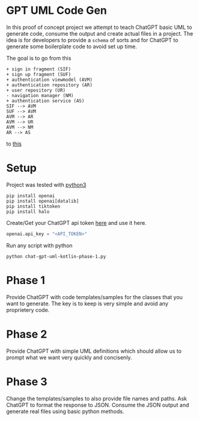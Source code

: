 # GPT UML Code Gen

In this proof of concept project we attempt to teach ChatGPT basic UML to generate code, consume the output and create actual files in a project. The idea is for developers to provide a `schema` of sorts and for ChatGPT to generate some boilerplate code to avoid set up time.

The goal is to go from this

```
+ sign in fragment (SIF)
+ sign up fragment (SUF)
+ authentication viewmodel (AVM)
+ authentication repository (AR)
+ user repository (UR)
- navigation manager (NM)
+ authentication service (AS)
SIF --> AVM
SUF --> AVM
AVM --> AR
AVM --> UR
AVM --> NM
AR --> AS
```

to [this](output.png)

# Setup

Project was tested with [python3](https://www.python.org/downloads/)

```console
pip install openai
pip install openai[datalib]
pip install tiktoken
pip install halo
```

Create/Get your ChatGPT api token [here](https://platform.openai.com/account/api-keys)
and use it here.

```python
openai.api_key = "<API_TOKEN>"
```

Run any script with python
```console
python chat-gpt-uml-kotlin-phase-1.py
```

# Phase 1
Provide ChatGPT with code templates/samples for the classes that you want to generate. The key is to keep is very simple and avoid any proprietery code.

# Phase 2
Provide ChatGPT with simple UML definitions which should allow us to prompt what we want very quickly and concisenly.

# Phase 3
Change the templates/samples to also provide file names and paths. Ask ChatGPT to format the response to JSON. Consume the JSON output and generate real files using basic python methods.
